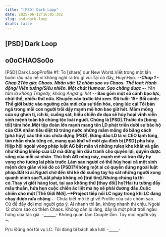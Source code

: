 ```yaml
---
title: "[PSD] Dark Loop"
date: 2025-06-12T16:05:30Z
slug: psd-dark-loop
draft: false
---
```


## [PSD] Dark Loop

## o0oCHAOSo0o

[PSD] Dark LoopProfile #1: To [share] our New World.Viết trong một lần buồn rầu não nề vì không nghĩ ra trò gì vui.Tại cô đấy, HuynHyo. -_____-Chap 1 - Chap 2Tác giả: Chaos.
Nhân vật: 12 chòm sao vs Chaos.
Thể loại: Hành động/ Viễn tưởng/Siêu nhiên.
Một chút Humour. Sao chẳng được -______-
Yên tâm là không Tragedy, không Angst gì hết -___-
Bao gồm một số cảnh bạo lực, chửi thề, nhiều thứ nữa. Khuyến cáo trước khi xem.
Độ tuổi: 15+
Bối cảnh: Thế giới bước vào ngưỡng cửa mới của sự tiến hóa, cùng lúc cái Tôi bản ngã trong mỗi con người trỗi dậy mạnh mẽ hơn bao giờ hết. Mầm mống của sự ghen tị, ích kỉ, cuồng sát, hiếu chiến đe dọa sẽ hủy hoại vĩnh viễn sinh mệnh toàn bộ chủng tộc loài người. Chúng là [PSD].Thước đo [bóng tối] tâm hồn.Một tập đoàn lớn mạnh mang tên LD phát triển dưới sự bảo hộ của CIA nhằm tiêu diệt từ trứng nước những mầm mống đó bằng cách [phá hủy] các thể xác chứa đựng [PSD]. Đứng đầu LD là vị CEO lạnh lùng, tàn nhẫn chưa từng có, mang quá khứ về một gia đình bị [PSD] phá hủy.
Hiệp hội ngoài vòng pháp luật AG bất mãn vì những rules khe khắt và gần như khủng khiếp của LD mà đứng lên đấu tranh cho quyền lợi, quyền được sống của mỗi cá nhân. Thủ lĩnh AG nóng nảy, mạnh mẽ và tràn đầy hy vọng cho tương lai phía trước.Làm sao ngươi có thể hủy hoại cả một sinh mệnh đơn giản vì kẻ đó có [PSD]?Không một ai có quyền đứng ngoài luật pháp.Bất kì ai.Ngươi chờ đến khi kẻ đó xuống tay hạ sát những người xung quanh mình sao?Luật pháp không có [trái tim].Nhưng chúng ta thì có.Thay vì giết hàng loạt, tại sao không thử [thay đổi] họ?Hai tư tưởng đầy mâu thuẫn, hứa hẹn cuộc chiến ác liệt mà họ sẽ phải đương đầu.Cuộc chiến cho một [Thế Giới Mới].~~~~~~~*~~~~~~Project tiếp nối LC ngay trong khi LC đang chạy được nửa chặng -__-
Chưa biết mô tê gì về Profile của các chòm sao. Cứ để đấy đợi mọi người góp ý. Ai nhanh thì ăn, không nhanh thì chịu.
Ngoài 12 chòm sao có thêm Chaos. Không cần lo lắng, đây là một phút troll ngẫu hứng của tác giả. -______-
Không quan tâm Couple lắm. Tùy mọi người vậy ~. 
 
P/s: Đừng hỏi tôi vụ LC. Tôi đang bí bách aka lười -_____-